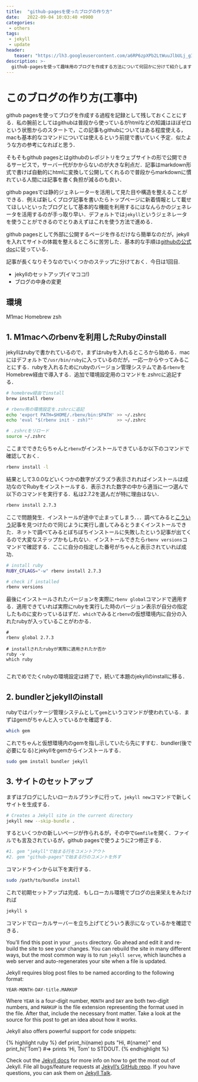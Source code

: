 ```yaml
---
title:  "github-pagesを使ったブログの作り方"
date:   2022-09-04 10:03:40 +0900
categories: 
 - others
tags:
 - jekyll 
 - update
header:
   teaser: "https://lh3.googleusercontent.com/a6RP6zpXPb2LtWuuJlbULj_gI4FTbKQfGV4dNfFMWDJovLy_VDSQyHb3ZXQel_VvE644jZDR4EIQt8dXP4il6DMgz1f8zAPew0cPgKaf6RLy6benKIVVw_Awq6mmV5m0iaLwsCKl=s0"
description: >-
  github-pagesを使って趣味用のブログを作成する方法について何回かに分けて紹介します．今回は1回目です．
---
```


# このブログの作り方(工事中)

github pagesを使ってブログを作成する過程を記録として残しておくことにする．私の腕前としてはgithubは普段から使っているがhtmlなどの知識はほぼゼロという状態からのスタートで，この記事もgithubについてはある程度使える，macも基本的なコマンドについては使えるという前提で書いていく予定．似たような方の参考になればと思う．

そもそもgithub pagesとはgithubのレポジトリをウェブサイトの形で公開できるサービスで，サーバー代がかからないのが大きな利点だ．記事はmarkdown形式で書けば自動的にhtmlに変換して公開してくれるので普段からmarkdownに慣れている人間には記事を書く負担が減るのも良い．

github pagesでは静的ジェネレーターを活用して見た目や構造を整えることができる．例えば新しくブログ記事を書いたらトップページに新着情報として載せてほしいといったブログとして基本的な機能を利用するにはなんらかのジェネレータを活用するのが手っ取り早い．デフォルトでは`jekyll`というジェネレータを使うことができるのでとりあえずはこれを使う方法で進める．

github pagesとして外部に公開するページを作るだけなら簡単なのだが，jekyllを入れてサイトの体裁を整えるところに苦労した．基本的な手順は[githubの公式doc](https://docs.github.com/ja/pages/setting-up-a-github-pages-site-with-jekyll/about-github-pages-and-jekyll)に従っている．

記事が長くなりそうなのでいくつかのステップに分けておく．今日は1回目.

- jekyllのセットアップ(イマココ!)
- ブログの中身の変更


## 環境
M1mac
Homebrew
zsh


## 1. M1macへのrbenvを利用したRubyのinstall
jekyllはrubyで書かれているので，まずはrubyを入れるところから始める．macにはデフォルトで`/usr/bin/ruby`に入っているのだが，一応一からやってみることにする．rubyを入れるためにrubyのバージョン管理システムである`rbenv`をHomebrew経由で導入する．追加で環境設定用のコマンドを.zshrcに追記する．

```bash
# homebrew経由でinstall
brew install rbenv

# rbenv用の環境設定を.zshrcに追記
echo 'export PATH=$HOME/.rbenv/bin:$PATH' >> ~/.zshrc
echo 'eval "$(rbenv init - zsh)"'         >> ~/.zshrc

# .zshrcをリロード
source ~/.zshrc
```

ここまでできたらちゃんと`rbenv`がインストールできているか以下のコマンドで確認しておく．

```bash
rbenv install -l
```

結果として3.0.0などいくつかの数字がズラズラ表示されればインストールは成功なのでRubyをインストールする．表示された数字の中から適当に一つ選んで以下のコマンドを実行する．私は2.7.2を選んだが特に理由はない．

```bash
rbenv install 2.7.3
```

ここで問題発生．インストールが途中で止まってしまう．．．調べてみると[こういう](https://kenzoblog.vercel.app/posts/m1-chip)記事を見つけたので同じように実行し直してみるとうまくインストールできた．ネットで調べてみるとぼちぼちインストールに失敗したという記事が出てくるので大変なステップかもしれない．インストールできたら`rbenv versions`コマンドで確認する．ここに自分の指定した番号がちゃんと表示されていれば成功．


```bash
# install ruby 
RUBY_CFLAGS="-w" rbenv install 2.7.3

# check if installed
rbenv versions
```

最後にインストールされたバージョンを実際に`rbenv global`コマンドで適用する．適用できていれば実際にrubyを実行した時のバージョン表示が自分の指定したものに変わっているはずだ．`which`でみると`rbenv`の仮想環境内に自分の入れたrubyが入っていることがわかる．

```
# 
rbenv global 2.7.3

# installされたrubyが実際に適用されたか否か
ruby -v
which ruby


```

これでめでたくrubyの環境設定は終了で，続いて本題のjekyllのinstallに移る．


## 2. bundlerとjekyllのinstall

rubyではパッケージ管理システムとして`gem`というコマンドが使われている．まずはgemがちゃんと入っているかを確認する．

```bash
which gem 
```

これでちゃんと仮想環境内のgemを指し示していたら先にすすむ．bundler(後で必要になる)とjekyllをgemからインストールする．

```bash
sudo gem install bundler jekyll 
```


## 3. サイトのセットアップ

まずはブログにしたいローカルブランチに行って，`jekyll new`コマンドで新しくサイトを生成する．

```bash
# Creates a Jekyll site in the current directory
jekyll new --skip-bundle .
```

するといくつかの新しいページが作られるが，その中で`Gemfile`を開く．ファイルでも言及されているが，github pagesで使うように2つ修正する．

```bash
#1. gem "jekyll"で始まる行をコメントアウト
#2. gem "github-pages"で始まる行のコメントを外す
```

コマンドラインから以下を実行する．

```bash
sudo /path/to/bundle install
```

これで初期セットアップは完成．もしローカル環境でブログの出来栄えをみたければ

```bash
jekyll s
```

コマンドでローカルサーバーを立ち上げてどういう表示になっているかを確認できる．



You’ll find this post in your `_posts` directory. Go ahead and edit it and re-build the site to see your changes. You can rebuild the site in many different ways, but the most common way is to run `jekyll serve`, which launches a web server and auto-regenerates your site when a file is updated.

Jekyll requires blog post files to be named according to the following format:

`YEAR-MONTH-DAY-title.MARKUP`

Where `YEAR` is a four-digit number, `MONTH` and `DAY` are both two-digit numbers, and `MARKUP` is the file extension representing the format used in the file. After that, include the necessary front matter. Take a look at the source for this post to get an idea about how it works.

Jekyll also offers powerful support for code snippets:

{% highlight ruby %}
def print_hi(name)
  puts "Hi, #{name}"
end
print_hi('Tom')
#=> prints 'Hi, Tom' to STDOUT.
{% endhighlight %}

Check out the [Jekyll docs][jekyll-docs] for more info on how to get the most out of Jekyll. File all bugs/feature requests at [Jekyll’s GitHub repo][jekyll-gh]. If you have questions, you can ask them on [Jekyll Talk][jekyll-talk].

[jekyll-docs]: https://jekyllrb.com/docs/home
[jekyll-gh]:   https://github.com/jekyll/jekyll
[jekyll-talk]: https://talk.jekyllrb.com/
